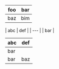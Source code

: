 | foo | bar |
| --- | --- |
| baz | bim |

| abc | def |
| --- |
| bar |

| abc | def |
| --- | --- |
| bar |
| bar | baz | boo |

